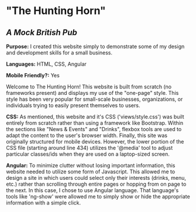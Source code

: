 # "The Hunting Horn"
## *A Mock British Pub*


**Purpose:** I created this website simply to demonstrate some of my design and development skills for a small business.

**Languages:** HTML, CSS, Angular

**Mobile Friendly?:** Yes

Welcome to The Hunting Horn! This website is built from scratch (no frameworks present) and displays my use of the "one-page" style. This style has been very popular for small-scale businesses, organizations, or individuals trying to easily present themselves to users.

**CSS:** As mentioned, this website and it's CSS ('views/style.css') was built entirely from scratch rather than using a framework like Bootstrap. Within the sections like "News & Events" and "Drinks", flexbox tools are used to adapt the content to the user's browser width. Finally, this site was originally structured for mobile devices. However, the lower portion of the CSS file (starting around line 434) utilizes the '@media' tool to adjust particular classes/ids when they are used on a laptop-sized screen.

**Angular:** To minimize clutter without losing important information, this website needed to utilize some form of Javascript. This allowed me to design a site in which users could select only their interests (drinks, menu, etc.) rather than scrolling through entire pages or hopping from on page to the next. In this case, I chose to use Angular language. That language's tools like 'ng-show' were allowed me to simply show or hide the appropriate information with a simple click.
